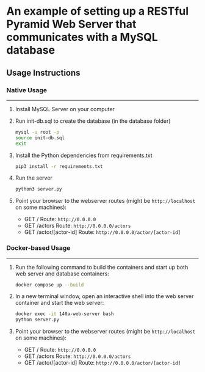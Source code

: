 # An example of setting up a RESTful Pyramid Web Server that communicates with a MySQL database

## Usage Instructions

### Native Usage

---

1) Install MySQL Server on your computer
2) Run init-db.sql to create the database (in the database folder)

    ```bash
    mysql -u root -p
    source init-db.sql
    exit
    ```

3) Install the Python dependencies from requirements.txt

    ```bash
    pip3 install -r requirements.txt
    ```

4) Run the server

    ```bash
    python3 server.py
    ```

5) Point your browser to the webserver routes (might be ```http://localhost``` on some machines):

    * GET / Route: ```http://0.0.0.0```
    * GET /actors Route: ```http://0.0.0.0/actors```
    * GET /actor/[actor-id] Route: ```http://0.0.0.0/actor/[actor-id]```

### Docker-based Usage

---

1) Run the following command to build the containers and start up both web server and database containers:

    ```bash
    docker compose up --build
    ```

2) In a new terminal window, open an interactive shell into the web server container and start the web server:

    ```bash
    docker exec -it 140a-web-server bash
    python server.py
    ```

3) Point your browser to the webserver routes (might be ```http://localhost``` on some machines):

    * GET / Route: ```http://0.0.0.0```
    * GET /actors Route: ```http://0.0.0.0/actors```
    * GET /actor/[actor-id] Route: ```http://0.0.0.0/actor/[actor-id]```
